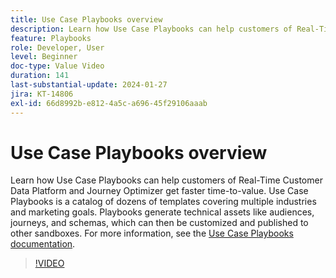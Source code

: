 ```yaml
---
title: Use Case Playbooks overview
description: Learn how Use Case Playbooks can help customers of Real-Time Customer Data Platform and Journey Optimizer get faster time-to-value.
feature: Playbooks
role: Developer, User
level: Beginner
doc-type: Value Video
duration: 141
last-substantial-update: 2024-01-27
jira: KT-14806
exl-id: 66d8992b-e812-4a5c-a696-45f29106aaab
---
```

# Use Case Playbooks overview

Learn how Use Case Playbooks can help customers of Real-Time Customer Data Platform and Journey Optimizer get faster time-to-value. Use Case Playbooks is a catalog of dozens of templates covering multiple industries and marketing goals. Playbooks generate technical assets like audiences, journeys, and schemas, which can then be customized and published to other sandboxes. For more information, see the [Use Case Playbooks documentation](https://experienceleague.adobe.com/docs/experience-platform/use-case-playbooks/playbooks/overview.html).

>[!VIDEO](https://video.tv.adobe.com/v/3426896/?learn=on)

